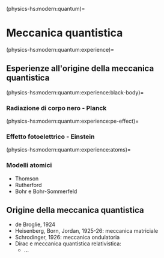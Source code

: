 (physics-hs:modern:quantum)=
# Meccanica quantistica

(physics-hs:modern:quantum:experience)=
## Esperienze all'origine della meccanica quantistica

(physics-hs:modern:quantum:experience:black-body)=
### Radiazione di corpo nero - Planck

(physics-hs:modern:quantum:experience:pe-effect)=
### Effetto fotoelettrico - Einstein

(physics-hs:modern:quantum:experience:atoms)=
### Modelli atomici
- Thomson
- Rutherford
- Bohr e Bohr-Sommerfeld

## Origine della meccanica quantistica
- de Broglie, 1924
- Heisenberg, Born, Jordan, 1925-26: meccanica matriciale
- Schrodinger, 1926: meccanica ondulatoria
- Dirac e meccanica quantistica relativistica:
  - ...
